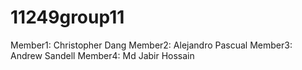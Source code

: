 # 11249group11

Member1: Christopher Dang
Member2: Alejandro Pascual
Member3: Andrew Sandell
Member4: Md Jabir Hossain
